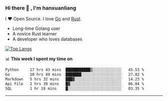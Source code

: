 ### Hi there 👋 , I'm hanxuanliang

<!--
**hanxuanliang/hanxuanliang** is a ✨ _special_ ✨ repository because its `README.md` (this file) appears on your GitHub profile.

Here are some ideas to get you started:

- 🔭 I’m currently working on ...
- 🌱 I’m currently learning ...
- 👯 I’m looking to collaborate on ...
- 🤔 I’m looking for help with ...
- 💬 Ask me about ...
- 📫 How to reach me: ...
- 😄 Pronouns: ...
- ⚡ Fun fact: ...
-->
I ❤ Open Source. I love [Go](https://golang.org) and [Rust](https://www.rust-lang.org/zh-CN/).

* Long-time Golang user
* A novice Rust learner
* A developer who loves databases

[![Top Langs](https://github-readme-stats.vercel.app/api?username=hanxuanliang&show_icons=true&count_private=true&line_height=40)](https://github.com/anuraghazra/github-readme-stats)

📊 **This week I spent my time on**
<!--START_SECTION:waka-->

```txt
Python     17 hrs 43 mins  ███████████▒░░░░░░░░░░░░░   45.53 %
Go         10 hrs 49 mins  ███████░░░░░░░░░░░░░░░░░░   27.82 %
Markdown   5 hrs 32 mins   ███▓░░░░░░░░░░░░░░░░░░░░░   14.23 %
Api File   2 hrs 39 mins   █▓░░░░░░░░░░░░░░░░░░░░░░░   06.84 %
SQL        1 hr 18 mins    █░░░░░░░░░░░░░░░░░░░░░░░░   03.35 %
```

<!--END_SECTION:waka-->

***
